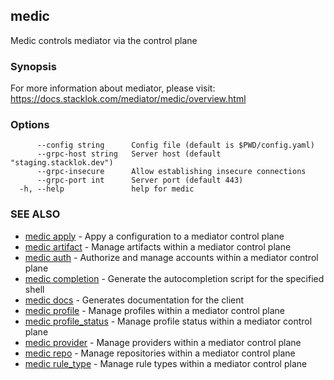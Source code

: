 ## medic

Medic controls mediator via the control plane

### Synopsis

For more information about mediator, please visit:
https://docs.stacklok.com/mediator/medic/overview.html

### Options

```
      --config string      Config file (default is $PWD/config.yaml)
      --grpc-host string   Server host (default "staging.stacklok.dev")
      --grpc-insecure      Allow establishing insecure connections
      --grpc-port int      Server port (default 443)
  -h, --help               help for medic
```

### SEE ALSO

* [medic apply](medic_apply.md)	 - Appy a configuration to a mediator control plane
* [medic artifact](medic_artifact.md)	 - Manage artifacts within a mediator control plane
* [medic auth](medic_auth.md)	 - Authorize and manage accounts within a mediator control plane
* [medic completion](medic_completion.md)	 - Generate the autocompletion script for the specified shell
* [medic docs](medic_docs.md)	 - Generates documentation for the client
* [medic profile](medic_profile.md)	 - Manage profiles within a mediator control plane
* [medic profile_status](medic_profile_status.md)	 - Manage profile status within a mediator control plane
* [medic provider](medic_provider.md)	 - Manage providers within a mediator control plane
* [medic repo](medic_repo.md)	 - Manage repositories within a mediator control plane
* [medic rule_type](medic_rule_type.md)	 - Manage rule types within a mediator control plane


